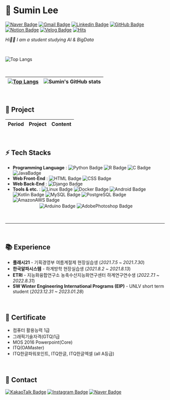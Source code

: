 # 🌱 Sumin Lee 
[![Naver Badge](https://img.shields.io/badge/NaverMail-03c75a?style=flat&logo=Naver&logoColor=white&mailto:chocosumin@naver.com)](mailto:chocosumin@naver.com)
[![Gmail Badge](https://img.shields.io/badge/-Gmail-d14836?style=flat&logo=Gmail&logoColor=white&link=mailto:chocosuming@gmail.com)](mailto:chocosuming@gmail.com)
[![Linkedin Badge](https://img.shields.io/badge/-LinkedIn-0a66c2?style=flat&logo=Linkedin&logoColor=white&link=https://www.linkedin.com/in/%EC%88%98%EB%AF%BC-%EC%9D%B4-8631b61ab/)](https://www.linkedin.com/in/%EC%88%98%EB%AF%BC-%EC%9D%B4-8631b61ab/)
[![GitHub Badge](https://img.shields.io/badge/-GitHub-181717?style=flat&logo=GitHub&logoColor=white&link=https://github.com/Sumin-Lee-317)](https://github.com/Sumin-Lee-317)
[![Notion Badge](https://img.shields.io/badge/-Notion-000000?style=flat&logo=Notion&logoColor=white&link=https://www.notion.so/)](https://www.notion.so/)
[![Velog Badge](https://img.shields.io/badge/-Velog-20c997?style=flat&logo=Velog&logoColor=white&link=https://velog.io/)](https://velog.io/)
[![Hits](https://hits.seeyoufarm.com/api/count/incr/badge.svg?url=https%3A%2F%2Fgithub.com%2FSumin-Lee-317&count_bg=%23555555&title_bg=%23949EFF&icon=&icon_color=%23E7E7E7&title=hits&edge_flat=false)](https://hits.seeyoufarm.com)

*Hi👋🏻 I am a student studying AI & BigData*

<br>

![Top Langs](https://github-readme-stats.vercel.app/api/top-langs/?username=XynoxTheDev&layout=compact&langs_count=8&title_color=000000&icon_color=000000&text_color=000000&bg_color=ffffff)

<br>

| [![Top Langs](https://github-readme-stats.vercel.app/api/top-langs/?username=Sumin-Lee-317&layout=compact&&theme=buefy&count_private=true)](https://github.com/Sumin-Lee-317/github-readme-stats) | ![Sumin's GitHub stats](https://github-readme-stats.vercel.app/api?username=Sumin-Lee-317&show_icons=true&theme=buefy&?count_private=true) |
| - | - |

<br>

## 📌 Project
| Period | Project | Content |
| :----: | :-----: | :-----: |

<br>

## ⚡ Tech Stacks 

- **Programming Language** : ![Python Badge](https://img.shields.io/badge/-Python-3776ab?style=flat&logo=Python&logoColor=f7df1e)
![R Badge](https://img.shields.io/badge/-R-276dc3?style=flat&logo=R&logoColor=white) ![C Badge](https://img.shields.io/badge/-C-a8b9cc?style=flat&logo=C&logoColor=white)
![JavaBadge](https://img.shields.io/badge/-Java-f78c40?style=flat&Color=white)
- **Web Front-End** : ![HTML Badge](https://img.shields.io/badge/-HTML-e34f26?style=flat&logo=HTML5&logoColor=white)
![CSS Badge](https://img.shields.io/badge/-CSS-1572b6?style=flat&logo=CSS3&logoColor=white)
- **Web Back-End** : ![Django Badge](https://img.shields.io/badge/-Django-092e20?style=flat&logo=Django&logoColor=white)
- **Tools & etc.** : ![Linux Badge](https://img.shields.io/badge/-Linux-fcc624?style=flat&logo=Linux&logoColor=black)
![Docker Badge](https://img.shields.io/badge/-Docker-2496ed?style=flat&logo=Docker&logoColor=white)
![Android Badge](https://img.shields.io/badge/-Android-3ddc84?style=flat&logo=Android&logoColor=white)
![Kotlin Badge](https://img.shields.io/badge/-Kotlin-7f52Ff?style=flat&logo=Kotlin&logoColor=white)
![MySQL Badge](https://img.shields.io/badge/-MySQL-4479a1?style=flat&logo=MySQL&logoColor=white)
![PostgreSQL Badge](https://img.shields.io/badge/-PostgreSQL-4169e1?style=flat&logo=PostgreSQL&logoColor=white)
![AmazonAWS Badge](https://img.shields.io/badge/-Amazon_AWS-232f3e?style=flat&logo=AmazonAWS&logoColor=fba457)  
　　　　　　![Arduino Badge](https://img.shields.io/badge/-Arduino-00979d?style=flat&logo=Arduino&logoColor=white)
![AdobePhotoshop Badge](https://img.shields.io/badge/-AdobePhotoshop-31a8ff?style=flat&logo=AdobePhotoshop&logoColor=white)

<br>

---

<br>

## 📚 Experience
- **플래시21** - 기획경영부 여름계절제 현장실습생 (_2021.7.5 ~ 2021.7.30_)
- **한국알파시스템** - 하계방학 현장실습생 (_2021.8.2 ~ 2021.8.13_)
- **ETRI** - 지능화융합연구소 농축수산지능화연구센터 하계연구연수생 (_2022.7.1 ~ 2022.8.31_)
- **SW Winter Engineering International Programs (EIP)** - UNLV short term student (_2023.12.31 ~ 2023.01.28_)

<br>

## 📜 Certificate
- 컴퓨터 활용능력 1급
- 그래픽기술자격(GTQ)1급
- MOS 2016 Powerpoint(Core)
- ITQ(OAMaster)
- ITQ한글파워포인트, ITQ한글, ITQ한글엑셀 (all A등급)

<br>

## 💬 Contact  
[![KakaoTalk Badge](https://img.shields.io/badge/-KakaoTalk-ffcd00?style=flat&logo=KakaoTalk&logoColor=white&link=https://open.kakao.com/o/sZ7qfvse)](https://open.kakao.com/o/sZ7qfvse)
[![Instagram Badge](https://img.shields.io/badge/-Instagram-e4405f?style=flat&logo=Instagram&logoColor=white&link=https://www.instagram.com/sumin__ee_/)](https://www.instagram.com/sumin__ee_/)
[![Naver Badge](https://img.shields.io/badge/Blog-1de5b0?style=flat&logo=Naver&logoColor=white&link=https://blog.naver.com)](https://blog.naver.com)

